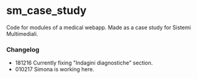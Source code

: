 # sm_case_study
Code for modules of a medical webapp. Made as a case study for Sistemi Multimediali.

### Changelog <br>
- 181216 Currently fixing "Indagini diagnostiche" section.
- 010217 Simona is working here.
